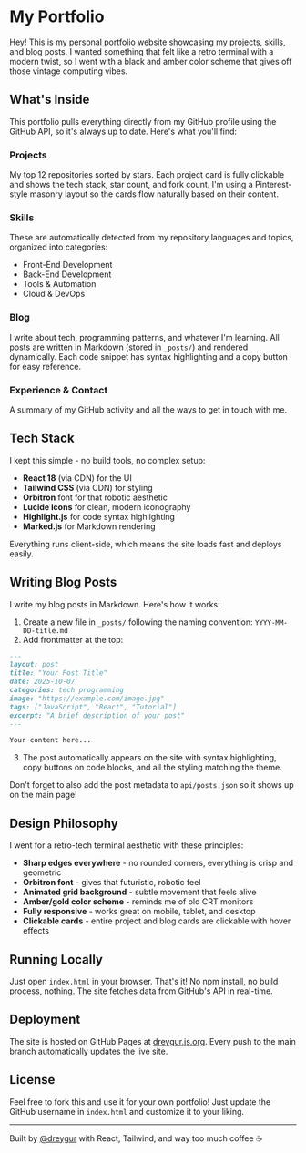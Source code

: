 # My Portfolio

Hey! This is my personal portfolio website showcasing my projects, skills, and blog posts. I wanted something that felt like a retro terminal with a modern twist, so I went with a black and amber color scheme that gives off those vintage computing vibes.

## What's Inside

This portfolio pulls everything directly from my GitHub profile using the GitHub API, so it's always up to date. Here's what you'll find:

### Projects
My top 12 repositories sorted by stars. Each project card is fully clickable and shows the tech stack, star count, and fork count. I'm using a Pinterest-style masonry layout so the cards flow naturally based on their content.

### Skills
These are automatically detected from my repository languages and topics, organized into categories:
- Front-End Development
- Back-End Development
- Tools & Automation
- Cloud & DevOps

### Blog
I write about tech, programming patterns, and whatever I'm learning. All posts are written in Markdown (stored in `_posts/`) and rendered dynamically. Each code snippet has syntax highlighting and a copy button for easy reference.

### Experience & Contact
A summary of my GitHub activity and all the ways to get in touch with me.

## Tech Stack

I kept this simple - no build tools, no complex setup:
- **React 18** (via CDN) for the UI
- **Tailwind CSS** (via CDN) for styling
- **Orbitron** font for that robotic aesthetic
- **Lucide Icons** for clean, modern iconography
- **Highlight.js** for code syntax highlighting
- **Marked.js** for Markdown rendering

Everything runs client-side, which means the site loads fast and deploys easily.

## Writing Blog Posts

I write my blog posts in Markdown. Here's how it works:

1. Create a new file in `_posts/` following the naming convention: `YYYY-MM-DD-title.md`
2. Add frontmatter at the top:
```markdown
---
layout: post
title: "Your Post Title"
date: 2025-10-07
categories: tech programming
image: "https://example.com/image.jpg"
tags: ["JavaScript", "React", "Tutorial"]
excerpt: "A brief description of your post"
---

Your content here...
```

3. The post automatically appears on the site with syntax highlighting, copy buttons on code blocks, and all the styling matching the theme.

Don't forget to also add the post metadata to `api/posts.json` so it shows up on the main page!

## Design Philosophy

I went for a retro-tech terminal aesthetic with these principles:
- **Sharp edges everywhere** - no rounded corners, everything is crisp and geometric
- **Orbitron font** - gives that futuristic, robotic feel
- **Animated grid background** - subtle movement that feels alive
- **Amber/gold color scheme** - reminds me of old CRT monitors
- **Fully responsive** - works great on mobile, tablet, and desktop
- **Clickable cards** - entire project and blog cards are clickable with hover effects

## Running Locally

Just open `index.html` in your browser. That's it! No npm install, no build process, nothing. The site fetches data from GitHub's API in real-time.

## Deployment

The site is hosted on GitHub Pages at [dreygur.js.org](https://dreygur.js.org). Every push to the main branch automatically updates the live site.

## License

Feel free to fork this and use it for your own portfolio! Just update the GitHub username in `index.html` and customize it to your liking.

---

Built by [@dreygur](https://github.com/dreygur) with React, Tailwind, and way too much coffee ☕
